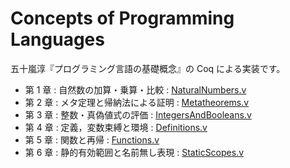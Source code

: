 # Concepts of Programming Languages

五十嵐淳『プログラミング言語の基礎概念』の Coq による実装です。

* 第 1 章 : 自然数の加算・乗算・比較 : [NaturalNumbers.v](https://github.com/y-taka-23/concepts-of-proglangs/blob/master/NaturalNumbers.v)
* 第 2 章 : メタ定理と帰納法による証明 : [Metatheorems.v](https://github.com/y-taka-23/concepts-of-proglangs/blob/master/Metatheorems.v)
* 第 3 章 : 整数・真偽値式の評価 : [IntegersAndBooleans.v](https://github.com/y-taka-23/concepts-of-proglangs/blob/master/IntegersAndBooleans.v)
* 第 4 章 : 定義，変数束縛と環境 : [Definitions.v](https://github.com/y-taka-23/concepts-of-proglangs/blob/master/Definitions.v)
* 第 5 章 : 関数と再帰 : [Functions.v](https://github.com/y-taka-23/concepts-of-proglangs/blob/master/Functions.v)
* 第 6 章 : 静的有効範囲と名前無し表現 : [StaticScopes.v](https://github.com/y-taka-23/concepts-of-proglangs/blob/master/StaticScopes.v)
